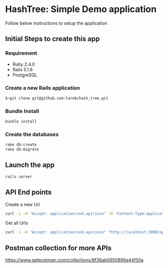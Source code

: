 # HashTree: Simple Demo application

Follow below instructions to setup the application

## Initial Steps to create this app

### Requirement
* Ruby 2.4.0
* Rails 5.1.6
* PostgreSQL

### Create a new Rails application

```bash
$>git clone git@github.com:lareb/hash_tree.git
```

### Bundle Install

```bash
bundle install
```

### Create the databases

```bash
rake db:create
rake db:migrate
```

## Launch the app

```bash
rails server
```
## API End points

Create a new Url
```bash
curl -i -H "Accept: application/vnd.api+json" -H 'Content-Type:application/vnd.api+json' -X POST -d ' {"data": {"type":"urls", "attributes":{"url":"https://github.com/lareb/hash_tree"}}}' http://localhost:3000/api/v1/urls.json
```

Get all Urls
```bash
curl -i -H "Accept: application/vnd.api+json" "http://localhost:3000/api/v1/urls"
```

## Postman collection for more APIs

https://www.getpostman.com/collections/8f36ab0950899a44f50a
